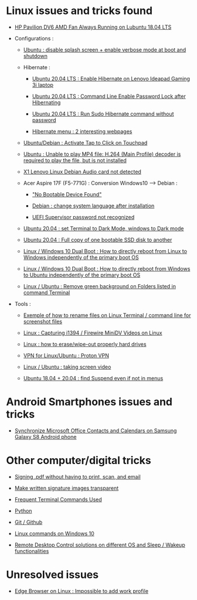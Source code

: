 # Linux issues and tricks found

- [HP Pavilion DV6 AMD Fan Always Running on Lubuntu 18.04 LTS](20200223_1632_HP_Pavilion_DV6_AMD_Fan_Always_Running_Ubuntu18_04.md)

- Configurations :

  - [Ubuntu : disable splash screen + enable verbose mode at boot and shutdown](20211116_2117_Ubuntu_disableSplashScreenBootAndShutdown.md)

  - Hibernate : 

    - [Ubuntu 20.04 LTS : Enable Hibernate on Lenovo Ideapad Gaming 3i laptop](20211116_1650_Ubuntu20_04_EnableHibernateLenovoIdeapad3iGaminglaptop.md)

    - [Ubuntu 20.04 LTS : Command Line Enable Password Lock after Hibernating](20220110_2314_Ubuntu20_04_CommandLineEnablePasswordLockAfterHibernating.md)

    - [Ubuntu 20.04 LTS : Run Sudo Hibernate command without password](20220112_2251_Ubuntu20_04LTSRunSudoHibernateCommandWithoutPassword.md)

    - [Hibernate menu : 2 interesting webpages](20220113_2223_HibernateMenu2InterestingWebpages.md)

  - [Ubuntu/Debian : Activate Tap to Click on Touchpad](20211128_1035_ActivateTapToClickOnTouchpad.md)

  - [Ubuntu : Unable to play MP4 file: H.264 (Main Profile) decoder is required to play the file, but is not installed](20211128_1635_UnableToPlayMP4FileInUbuntuH264MainProfileDecoder.md)

  - [X1 Lenovo Linux Debian Audio card not detected](20211221_0010_ProblemAudioCardNotDetectedLenovoX1LinuxDebian.md)

  - Acer Aspire 17F (F5-771G) : Conversion Windows10 --> Debian : 

    - ["No Bootable Device Found"](20211223_0000_AcerAspireF17NoBootableDeviceFound.md)

    - [Debian : change system language after installation](20211224_1427_DebianChangeSystemLanguageAfterInstallation.md)

    - [UEFI Supervisor password not recognized](20211224_1444_AcerAspire17F_F5-771G_UEFI_SupervisorPasswordNotRecognized.md)

  - [Ubuntu 20.04 : set Terminal to Dark Mode, windows to Dark mode](20211224_1641_Ubuntu20_04_setTerminalToDarkModeWindowsToDarkMode.md)

  - [Ubuntu 20.04 : Full copy of one bootable SSD disk to another](20211224_1641_Ubuntu20_04_FullCopyOfOneBootableSSDDiskToAnother.md)

  - [Linux / Windows 10 Dual Boot : How to directly reboot from Linux to Windows independently of the primary boot OS](20220130_1531_LinuxWindows10DualBootHowtoDirectlyRebootFromLinuxToWindowsIndependentlyOfThePrimaryBootOS.md)

  - [Linux / Windows 10 Dual Boot : How to directly reboot from Windows to Ubuntu independently of the primary boot OS](20220131_2248_LinuxWindows10DualBootHowtoDirectlyRebootFromWindowsToUbuntuIndependentlyOfThePrimaryBootOS.md)

  - [Linux / Ubuntu : Remove green background on Folders listed in command Terminal](20220413_1930_LinuxUbuntuRemoveGreenBackgroundOnFoldersListedInCommandTerminal.md)

- Tools :

  - [Exemple of how to rename files on Linux Terminal / command line for screenshot files](20211119_1448_RenamingScreenshotFilesOnCommandLine_v01.md)

  - [Linux : Capturing i1394 / Firewire MiniDV Videos on Linux](20211128_1045_CapturingI1394FirewireMiniDVVideosOnLinux.md)

  - [Linux : how to erase/wipe-out properly hard drives](20211128_1954_LinuxEraseHardDrives.md)

  - [VPN for Linux/Ubuntu : Proton VPN](20211220_2348_VPNForLinuxUbuntu.md)

  - [Linux / Ubuntu : taking screen video](20211228_1009_LinuxUbuntuTakingScreenVideo.md)

  - [Ubuntu 18.04 + 20.04 : find Suspend even if not in menus](20220311_2234_Ubuntu1804And2004FindSuspendEvenIfNotInMenus.md)
  

# Android Smartphones issues and tricks

  - [Synchronize Microsoft Office Contacts and Calendars on Samsung Galaxy S8 Android phone](20220112_2031_SynchronizeMicrosoftOfficeContactsAndCalendarsOnSamsungGalaxyS8AndroidPhone.md)

# Other computer/digital tricks

- [Signing .pdf without having to print, scan, and email](20220128_1812_SigningPdfWithoutHavingToPrintScanEmail.md)

- [Make written signature images transparent](20220128_1812_MakeWrittenSignatureImagesTransparent.md)

- [Frequent Terminal Commands Used](20220208_2303_FrequentTerminalCommandsUsed.md)

- [Python](20220217_2311_Python.md)

- [Git / Github](20220217_2312_Git_Github.md)

- [Linux commands on Windows 10](202200302_2230_LinuxCommandsOnWindows10.md)

- [Remote Desktop Control solutions on different OS and Sleep / Wakeup functionalities](202200302_2230_RemoteDesktopControlSolutionsOnDifferentOSAndSleepWakeupFunctionalities.md)


# Unresolved issues

- [Edge Browser on Linux : Impossible to add work profile](20220130_1838_EdgeBrowserOnLinuxImpossibleToAddWorkProfile.md)

